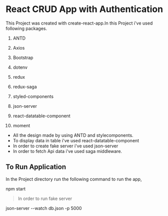 
# React CRUD App with Authentication

  

<p>This Project was created with create-react-app.In this Project i've used following packages.</p>

  

1. ANTD

2. Axios

3. Bootstrap

4. dotenv

5. redux

6. redux-saga

7. styled-components

8. json-server

9. react-datatable-component

10. moment

  

<ul>

<li>All the design made by using ANTD and stylecomponents.</li>

<li>To display data in table i've used react-datatable-component</li>

<li>In order to create fake server i've used json-server</li>

<li>In order to fetch Api data i've used saga middleware.</li>

</ul>

  

## To Run Application

  

In the Project directory run the following command to run the app,


npm start <br/>

> In order to run fake server

json-server --watch db.json -p 5000
